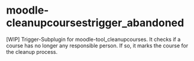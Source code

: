 # moodle-cleanupcoursestrigger_abandoned
[WIP] Trigger-Subplugin for moodle-tool_cleanupcourses. It checks if a course has no longer any responsible person. If so, it marks the course for the cleanup process.
